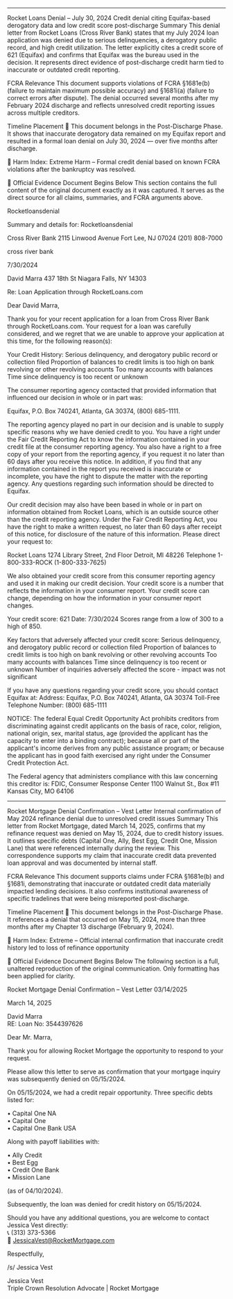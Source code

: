 _____

Rocket Loans Denial – July 30, 2024
Credit denial citing Equifax-based derogatory data and low credit score post-discharge
Summary
This denial letter from Rocket Loans (Cross River Bank) states that my July 2024 loan application was denied due to serious delinquencies, a derogatory public record, and high credit utilization. The letter explicitly cites a credit score of 621 (Equifax) and confirms that Equifax was the bureau used in the decision. It represents direct evidence of post-discharge credit harm tied to inaccurate or outdated credit reporting.

FCRA Relevance
This document supports violations of FCRA §1681e(b) (failure to maintain maximum possible accuracy) and §1681i(a) (failure to correct errors after dispute). The denial occurred several months after my February 2024 discharge and reflects unresolved credit reporting issues across multiple creditors.

Timeline Placement
🔴 This document belongs in the Post-Discharge Phase. It shows that inaccurate derogatory data remained on my Equifax report and resulted in a formal loan denial on July 30, 2024 — over five months after discharge.

🔴 Harm Index: Extreme Harm – Formal credit denial based on known FCRA violations after the bankruptcy was resolved.

📄 Official Evidence Document Begins Below
This section contains the full content of the original document exactly as it was captured. It serves as the direct source for all claims, summaries, and FCRA arguments above.

Rocketloansdenial

Summary and details for: Rocketloansdenial

Cross River Bank
2115 Linwood Avenue
Fort Lee, NJ 07024
(201) 808-7000

cross river bank

7/30/2024

David Marra
437 18th St
Niagara Falls, NY 14303

Re: Loan Application through RocketLoans.com

Dear David Marra,

Thank you for your recent application for a loan from Cross River Bank through RocketLoans.com. Your request for a loan was carefully considered, and we regret that we are unable to approve your application at this time, for the following reason(s):

Your Credit History:
Serious delinquency, and derogatory public record or collection filed
Proportion of balances to credit limits is too high on bank revolving or other revolving accounts
Too many accounts with balances
Time since delinquency is too recent or unknown

The consumer reporting agency contacted that provided information that influenced our decision in whole or in part was:

Equifax, P.O. Box 740241, Atlanta, GA 30374, (800) 685-1111.

The reporting agency played no part in our decision and is unable to supply specific reasons why we have denied credit to you. You have a right under the Fair Credit Reporting Act to know the information contained in your credit file at the consumer reporting agency. You also have a right to a free copy of your report from the reporting agency, if you request it no later than 60 days after you receive this notice. In addition, if you find that any information contained in the report you received is inaccurate or incomplete, you have the right to dispute the matter with the reporting agency. Any questions regarding such information should be directed to Equifax.

Our credit decision may also have been based in whole or in part on information obtained from Rocket Loans, which is an outside source other than the credit reporting agency. Under the Fair Credit Reporting Act, you have the right to make a written request, no later than 60 days after receipt of this notice, for disclosure of the nature of this information. Please direct your request to:

Rocket Loans
1274 Library Street, 2nd Floor
Detroit, MI 48226
Telephone 1-800-333-ROCK (1-800-333-7625)

We also obtained your credit score from this consumer reporting agency and used it in making our credit decision. Your credit score is a number that reflects the information in your consumer report. Your credit score can change, depending on how the information in your consumer report changes.

Your credit score: 621
Date: 7/30/2024
Scores range from a low of 300 to a high of 850.

Key factors that adversely affected your credit score:
Serious delinquency, and derogatory public record or collection filed
Proportion of balances to credit limits is too high on bank revolving or other revolving accounts
Too many accounts with balances
Time since delinquency is too recent or unknown
Number of inquiries adversely affected the score - impact was not significant

If you have any questions regarding your credit score, you should contact Equifax at:
Address: Equifax, P.O. Box 740241, Atlanta, GA 30374
Toll-Free Telephone Number: (800) 685-1111

NOTICE:
The federal Equal Credit Opportunity Act prohibits creditors from discriminating against credit applicants on the basis of race, color, religion, national origin, sex, marital status, age (provided the applicant has the capacity to enter into a binding contract); because all or part of the applicant's income derives from any public assistance program; or because the applicant has in good faith exercised any right under the Consumer Credit Protection Act.

The Federal agency that administers compliance with this law concerning this creditor is:
FDIC, Consumer Response Center
1100 Walnut St., Box #11
Kansas City, MO 64106
    

_____

Rocket Mortgage Denial Confirmation – Vest Letter
Internal confirmation of May 2024 refinance denial due to unresolved credit issues
Summary
This letter from Rocket Mortgage, dated March 14, 2025, confirms that my refinance request was denied on May 15, 2024, due to credit history issues. It outlines specific debts (Capital One, Ally, Best Egg, Credit One, Mission Lane) that were referenced internally during the review. This correspondence supports my claim that inaccurate credit data prevented loan approval and was documented by internal staff.

FCRA Relevance
This document supports claims under FCRA §1681e(b) and §1681i, demonstrating that inaccurate or outdated credit data materially impacted lending decisions. It also confirms institutional awareness of specific tradelines that were being misreported post-discharge.

Timeline Placement
🔴 This document belongs in the Post-Discharge Phase. It references a denial that occurred on May 15, 2024, more than three months after my Chapter 13 discharge (February 9, 2024).

🔴 Harm Index: Extreme – Official internal confirmation that inaccurate credit history led to loss of refinance opportunity

📄 Official Evidence Document Begins Below
The following section is a full, unaltered reproduction of the original communication. Only formatting has been applied for clarity.


Rocket Mortgage Denial Confirmation – Vest Letter 03/14/2025

March 14, 2025

David Marra  
RE: Loan No: 3544397626  

Dear Mr. Marra,

Thank you for allowing Rocket Mortgage the opportunity to respond to your request.

Please allow this letter to serve as confirmation that your mortgage inquiry was subsequently denied on 05/15/2024.

On 05/15/2024, we had a credit repair opportunity. Three specific debts listed for:

• Capital One NA  
• Capital One  
• Capital One Bank USA  

Along with payoff liabilities with:

• Ally Credit  
• Best Egg  
• Credit One Bank  
• Mission Lane  

(as of 04/10/2024).  

Subsequently, the loan was denied for credit history on 05/15/2024.

Should you have any additional questions, you are welcome to contact Jessica Vest directly:  
📞 (313) 373-5366  
📧 JessicaVest@RocketMortgage.com  

Respectfully,  



/s/ Jessica Vest  



Jessica Vest  
Triple Crown Resolution Advocate | Rocket Mortgage